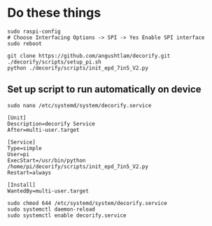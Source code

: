 # Do these things

```
sudo raspi-config
# Choose Interfacing Options -> SPI -> Yes Enable SPI interface
sudo reboot
```

```
git clone https://github.com/angushtlam/decorify.git
./decorify/scripts/setup_pi.sh
python ./decorify/scripts/init_epd_7in5_V2.py
```

## Set up script to run automatically on device
```
sudo nano /etc/systemd/system/decorify.service
```

```
[Unit]
Description=decorify Service
After=multi-user.target

[Service]
Type=simple
User=pi
ExecStart=/usr/bin/python /home/pi/decorify/scripts/init_epd_7in5_V2.py
Restart=always

[Install]
WantedBy=multi-user.target
```

```
sudo chmod 644 /etc/systemd/system/decorify.service
sudo systemctl daemon-reload
sudo systemctl enable decorify.service
```